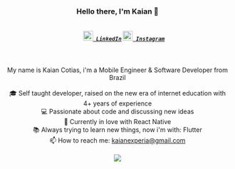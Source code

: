 <h3 align="center">Hello there, I'm Kaian 👋</h3>
<h5 align="center">
    <code>
    <a href="https://www.linkedin.com/in/kcotias/" title="LinkedIn"><img width="22" src="https://github.com/zumrudu-anka/zumrudu-anka/blob/master/images/linkedin.svg"> LinkedIn</a></code>
  <code><a href="https://www.instagram.com/kaiandev/" title="Instagram Profile"><img width="22" src="https://github.com/zumrudu-anka/zumrudu-anka/blob/master/images/instagram.svg"> Instagram</a></code>
</h5>
<br>
<p align="center">
  My name is Kaian Cotias, i'm a Mobile Engineer & Software Developer from Brazil
  <br>
  <br>
  🎓 Self taught developer, raised on the new era of internet education with 4+ years of experience
  <br>
  💻 Passionate about code and discussing new ideas 
  <br>
  🔬 Currently in love with React Native
  <br>
  📚 Always trying to learn new things, now i'm with: Flutter
  <br>
  📫 How to reach me: <a href="mailto: kaianexperia@gmail.com">kaianexperia@gmail.com</a>
  <br>
  <br>
  <img align="center" src="https://github-readme-stats.vercel.app/api?username=kcotias&show_icons=true&theme=vue-dark&count_private=true" />

</p>

